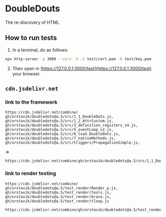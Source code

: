 # DoubleDouts

The re-discovery of HTML


## How to run tests

1. In a terminal, do as follows:
```bash
npx http-server -p 3000 --cors -S -C test/cert.pem -K test/key.pem
```

2. Then open in [https://127.0.0.1:3000/test](https://127.0.0.1:3000/test) your browser.

## `cdn.jsdelivr.net`

### link to the framework

```
https://cdn.jsdelivr.net/combine/
gh/orstavik/doubledots@a.5/src/1_1_DoubleDots.js,
gh/orstavik/doubledots@a.5/src/1_2_AttrCustom.js,
gh/orstavik/doubledots@a.5/src/3_definition_registers_v4.js,
gh/orstavik/doubledots@a.5/src/4_eventLoop_v2.js,
gh/orstavik/doubledots@a.5/src/6_load_DoubleDots.js,
gh/orstavik/doubledots@a.5/src/7_nativeMethods.js,
gh/orstavik/doubledots@a.5/src/triggers/PropagationSimple.js,
```
=> 
```
https://cdn.jsdelivr.net/combine/gh/orstavik/doubledots@a.5/src/1_1_DoubleDots.js,gh/orstavik/doubledots@a.5/src/1_2_AttrCustom.js,gh/orstavik/doubledots@a.5/src/3_definition_registers_v4.js,gh/orstavik/doubledots@a.5/src/4_eventLoop_v2.js,gh/orstavik/doubledots@a.5/src/6_load_DoubleDots.js,gh/orstavik/doubledots@a.5/src/7_nativeMethods.js,gh/orstavik/doubledots@a.5/src/triggers/PropagationSimple.js
```

### link to render testing 

```
https://cdn.jsdelivr.net/combine/
gh/orstavik/doubledots@a.5/test_render/Render_p.js,
gh/orstavik/doubledots@a.5/test_render/tools.js,
gh/orstavik/doubledots@a.5/test_render/brace.js,
gh/orstavik/doubledots@a.5/test_render/tloop.js
```

```
https://cdn.jsdelivr.net/combine/gh/orstavik/doubledots@a.5/test_render/Render_p.js,gh/orstavik/doubledots@a.5/test_render/tools.js,gh/orstavik/doubledots@a.5/test_render/brace.js,gh/orstavik/doubledots@a.5/test_render/tloop.js
```